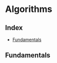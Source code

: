 <!-- omit in toc -->
# Algorithms

<!-- omit in toc -->
## Index

- [Fundamentals](#fundamentals)

## Fundamentals
